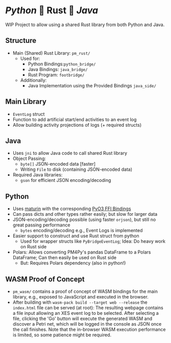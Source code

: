 # _Python_ 🌉 Rust 🌉 _Java_
WIP Project to allow using a shared Rust library from both Python and Java.

## Structure
- Main (Shared) Rust Library: `pm_rust/`
  - Used for:
    - Python Bindings:`python_bridge/`
    - Java Bindings: `java_bridge/`
    - Rust Program: `footbridge/`
  - Additionally:
    - Java Implementation using the Provided Bindings `java_side/`
   
## Main Library
- `EventLog` struct
- Function to add artificial start/end activities to an event log
- Allow building activity projections of logs (+ required structs)

## Java
- Uses `jni` to allow Java code to call shared Rust library
- Object Passing:
  - `byte[]` JSON-encoded data [faster]
  - Writing `File` to disk (containing JSON-encoded data)
- Required Java libraries:
  - `gson` for efficient JSON encoding/decoding
  
## Python
- Uses [maturin](https://github.com/PyO3/maturin) with the corresponding [PyO3 FFI Bindings](https://github.com/PyO3/PyO3)
- Can pass dicts and other types rather easily; but slow for larger data
- JSON-encoding/decoding possible (using faster `orjson`), but still no great passing performance
  - `bytes` encoding/decoding e.g., Event Logs is implemented
- Easier support to construct and use Rust struct from python
  - Used for wrapper structs like `PyBridgeEventLog`; Idea: Do heavy work on Rust side
- Polars: Allows converting PM4Py's pandas DataFrame to a Polars DataFrame; Can then easily be used on Rust side
  - But: Requires Polars dependency (also in python!)


## WASM Proof of Concept
- `pm_wasm/` contains a proof of concept of WASM bindings for the main library, e.g., exposed to JavaScript and executed in the browser.
- After building with `wasm-pack build --target web --release` the `index.html` file can be served (at root): The resulting webpage contains a file input allowing an XES event log to be selected.
After selecting a file, clicking the 'Go' button will execute the generated WASM and discover a Petri net, which will be logged in the console as JSON once the call finishes. Note that the in-browser WASM execution performance is limited, so some patience might be required.  